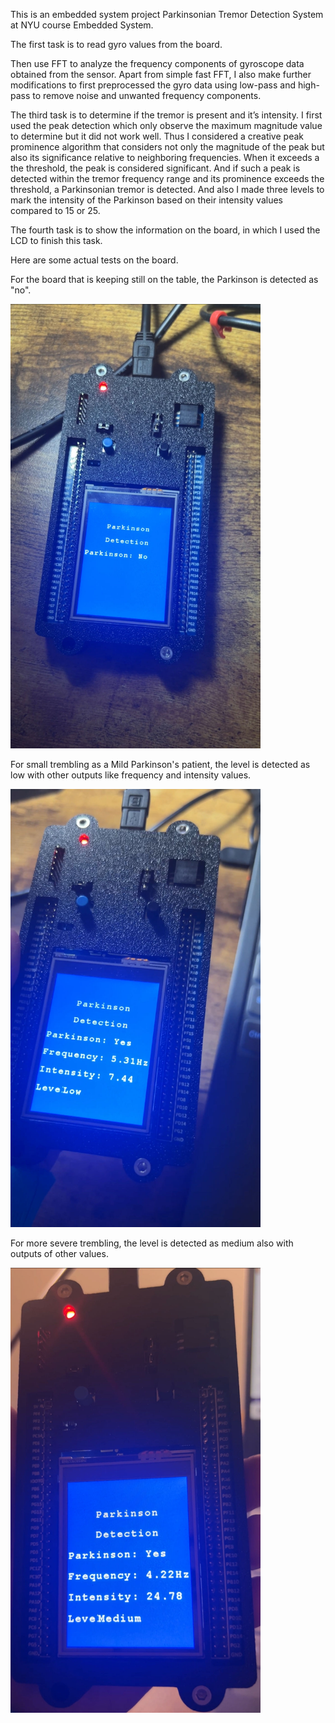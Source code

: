 This is an embedded system project Parkinsonian Tremor Detection System at NYU course Embedded System.

The first task is to read gyro values from the board. 

Then use FFT to analyze the frequency components of gyroscope data obtained from the sensor. Apart from simple fast FFT, I also make further modifications to first preprocessed the gyro data using low-pass and high-pass to remove noise and unwanted frequency components. 

The third task is to determine if the tremor is present and it’s intensity. I first used the peak detection which only observe the maximum magnitude value to determine but it did not work well. Thus I considered a creative peak prominence algorithm that considers not only the magnitude of the peak but also its significance relative to neighboring frequencies. When it exceeds a the threshold, the peak is considered significant. And if such a peak is detected within the tremor frequency range and its prominence exceeds the threshold, a Parkinsonian tremor is detected. And also I made three levels to mark the intensity of the Parkinson based on their intensity values compared to 15 or 25.

The fourth task is to show the information on the board, in which I used the LCD to finish this task. 

Here are some actual tests on the board. 

For the board that is keeping still on the table, the Parkinson is detected as "no". 

<img src="./pic1.jpg" alt="pic1" width="400">

For small trembling as a Mild Parkinson's patient, the level is detected as low with other outputs like frequency and intensity values.

<img src="./pic2.jpg" alt="pic2" width="400">

For more severe trembling, the level is detected as medium also with outputs of other values. 

<img src="./pic3.jpg" alt="pic3" width="400">
